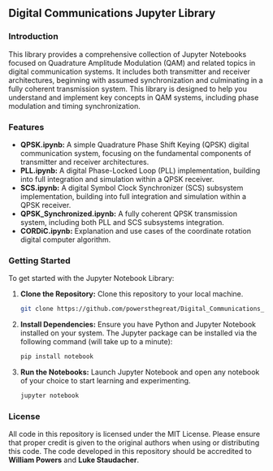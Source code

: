 ## Digital Communications Jupyter Library

### Introduction

This library provides a comprehensive collection of Jupyter Notebooks focused on Quadrature Amplitude Modulation (QAM) and related topics in digital communication systems. It includes both transmitter and receiver architectures, beginning with assumed synchronization and culminating in a fully coherent transmission system. This library is designed to help you understand and implement key concepts in QAM systems, including phase modulation and timing synchronization.

### Features

- **QPSK.ipynb:** A simple Quadrature Phase Shift Keying (QPSK) digital communication system, focusing on the fundamental components of transmitter and receiver architectures.
- **PLL.ipynb:** A digital Phase-Locked Loop (PLL) implementation, building into full integration and simulation within a QPSK receiver.
- **SCS.ipynb:** A digital Symbol Clock Synchronizer (SCS) subsystem implementation, building into full integration and simulation within a QPSK receiver.
- **QPSK_Synchronized.ipynb:** A fully coherent QPSK transmission system, including both PLL and SCS subsystems integration.
- **CORDiC.ipynb:** Explanation and use cases of the coordinate rotation digital computer algorithm.

### Getting Started

To get started with the Jupyter Notebook Library:

1. **Clone the Repository:** Clone this repository to your local machine.
   ```bash
   git clone https://github.com/powersthegreat/Digital_Communications_Notebooks
   ```
2. **Install Dependencies:** Ensure you have Python and Jupyter Notebook installed on your system. The Jupyter package can be installed via the following command (will take up to a minute):
   ```bash
   pip install notebook
   ```
3. **Run the Notebooks:** Launch Jupyter Notebook and open any notebook of your choice to start learning and experimenting.
   ```bash
   jupyter notebook
   ```

### License

All code in this repository is licensed under the MIT License. Please ensure that proper credit is given to the original authors when using or distributing this code. The code developed in this repository should be accredited to **William Powers** and **Luke Staudacher**.
